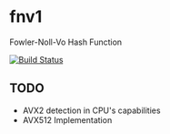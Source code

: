 # fnv1

Fowler-Noll-Vo Hash Function

[![Build Status](https://travis-ci.com/kei-g/fnv1.svg?branch=master)](https://travis-ci.com/github/kei-g/fnv1)

## TODO

* AVX2 detection in CPU's capabilities
* AVX512 Implementation
